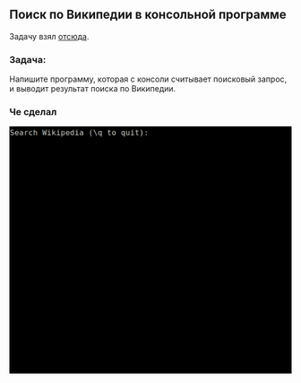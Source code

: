 ## Поиск по Википедии в консольной программе

Задачу взял [отсюда](https://habr.com/ru/post/440436/#final_exercises). 

### Задача:

Напишите программу, которая с консоли считывает поисковый запрос, и выводит результат поиска по Википедии. 

### Че сделал

![](example.gif)
